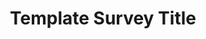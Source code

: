 ---
layout: survey_template_single
title: "Template Survey Title"
permalink: /surveys/test_survey_single
main_image: "https://t3.ftcdn.net/jpg/02/48/42/64/360_F_248426448_NVKLywWqArG2ADUxDq6QprtIzsF82dMF.jpg" # default image

header:
  overlay_color: "#000"

survey_type: Template survey type
survey_description: A little synopsis of the type of survey
# description: "Template sample description"
sidebar:
  nav: "docs"
how_to_download: Sample text on how to download
sop_text: " Standard operating Procedures detailing methods"
datasheets_text: "Details about data sheets"
access_rawdata_text : "Browse raw data for datastream"
r_code_text: "See our team scripts for processing raw data"

---